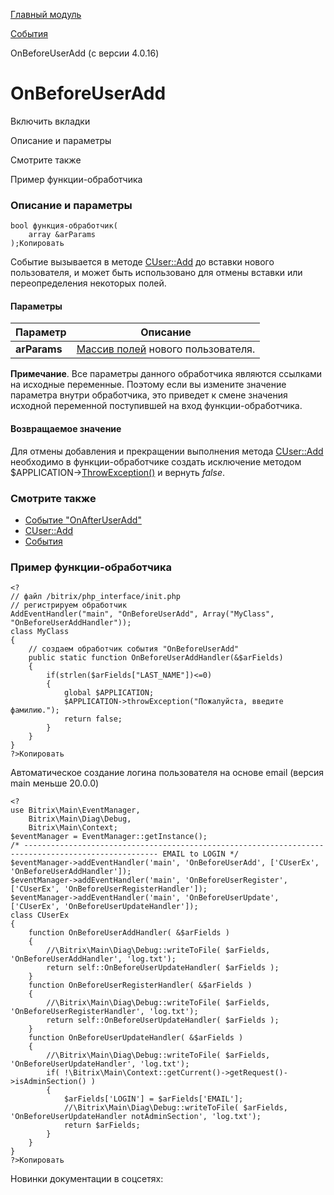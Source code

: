 [Главный модуль](/api_help/main/index.php)

[События](/api_help/main/events/index.php)

OnBeforeUserAdd (с версии 4.0.16)

OnBeforeUserAdd
===============

Включить вкладки

Описание и параметры

Смотрите также

Пример функции-обработчика

### Описание и параметры

```
bool функция-обработчик(
	array &arParams 
);Копировать
```

Событие вызывается в методе [CUser::Add](/api_help/main/reference/cuser/add.php) до вставки нового пользователя,
и может быть использовано для отмены вставки или переопределения некоторых полей.

#### Параметры

| Параметр | Описание |
| --- | --- |
| **arParams** | [Массив полей](/api_help/main/reference/cuser/index.php#fuser) нового пользователя. |

**Примечание**. Все параметры данного обработчика являются ссылками на исходные переменные. Поэтому если вы измените значение параметра внутри обработчика, это приведет к смене значения исходной переменной поступившей на вход функции-обработчика.

#### Возвращаемое значение

Для отмены добавления и прекращении выполнения метода [CUser::Add](/api_help/main/reference/cuser/add.php) необходимо в функции-обработчике создать исключение методом $APPLICATION->[ThrowException()](/api_help/main/reference/cmain/throwexception.php) и вернуть *false*.

### Смотрите также

* [Событие "OnAfterUserAdd"](/api_help/main/events/onafteruseradd.php)
* [CUser::Add](/api_help/main/reference/cuser/add.php)
* [События](http://dev.1c-bitrix.ru/learning/course/index.php?COURSE_ID=43&LESSON_ID=3493)

### Пример функции-обработчика

```
<?
// файл /bitrix/php_interface/init.php
// регистрируем обработчик
AddEventHandler("main", "OnBeforeUserAdd", Array("MyClass", "OnBeforeUserAddHandler"));
class MyClass
{
	// создаем обработчик события "OnBeforeUserAdd"
	public static function OnBeforeUserAddHandler(&$arFields)
	{
		if(strlen($arFields["LAST_NAME"])<=0)
		{
			global $APPLICATION;
			$APPLICATION->throwException("Пожалуйста, введите фамилию.");
			return false;
		}
	}
}
?>Копировать
```

Автоматическое создание логина пользователя на основе email (версия main меньше 20.0.0)

```
<?
use Bitrix\Main\EventManager,
	Bitrix\Main\Diag\Debug,
	Bitrix\Main\Context;
$eventManager = EventManager::getInstance();
/* ---------------------------------------------------------------------------------------------------- EMAIL to LOGIN */
$eventManager->addEventHandler('main', 'OnBeforeUserAdd', ['CUserEx', 'OnBeforeUserAddHandler']);
$eventManager->addEventHandler('main', 'OnBeforeUserRegister', ['CUserEx', 'OnBeforeUserRegisterHandler']);
$eventManager->addEventHandler('main', 'OnBeforeUserUpdate', ['CUserEx', 'OnBeforeUserUpdateHandler']);
class CUserEx
{
	function OnBeforeUserAddHandler( &$arFields )
	{
		//\Bitrix\Main\Diag\Debug::writeToFile( $arFields, 'OnBeforeUserAddHandler', 'log.txt');
		return self::OnBeforeUserUpdateHandler( $arFields );
	}
	function OnBeforeUserRegisterHandler( &$arFields )
	{
		//\Bitrix\Main\Diag\Debug::writeToFile( $arFields, 'OnBeforeUserRegisterHandler', 'log.txt');
		return self::OnBeforeUserUpdateHandler( $arFields );
	}
	function OnBeforeUserUpdateHandler( &$arFields )
	{
		//\Bitrix\Main\Diag\Debug::writeToFile( $arFields, 'OnBeforeUserUpdateHandler', 'log.txt');
		if( !\Bitrix\Main\Context::getCurrent()->getRequest()->isAdminSection() )
		{
			$arFields['LOGIN'] = $arFields['EMAIL'];
			//\Bitrix\Main\Diag\Debug::writeToFile( $arFields, 'OnBeforeUserUpdateHandler notAdminSection', 'log.txt');
			return $arFields;
		}
	}
}
?>Копировать
```

Новинки документации в соцсетях: